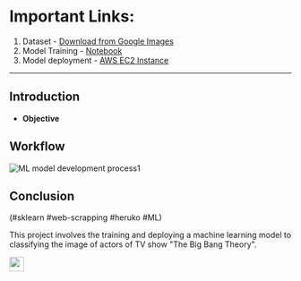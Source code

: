 # Important Links:
1. Dataset - [Download from Google Images](https://github.com/RishabhkmrRK/Actors_image_classification_using_sklearn_with_EC2_model_deployment/tree/main/dataset/images)
2. Model Training - [Notebook](https://github.com/RishabhkmrRK/Actors_image_classification_using_sklearn_with_EC2_model_deployment/blob/main/model_training.ipynb)
3. Model deployment - [AWS EC2 Instance](http://ec2-52-66-249-90.ap-south-1.compute.amazonaws.com)

---

## Introduction

* **Objective** 

## Workflow 
![ML model development process1](https://user-images.githubusercontent.com/30430757/176646092-196499ac-c780-4414-9c35-1e9f87ac3778.jpeg)

## Conclusion

(#sklearn #web-scrapping #heruko #ML)

This project involves the training and deploying a machine learning model to classifying the image of actors of TV show "The Big Bang Theory".

<img align="left" width="26px" src="" text= "df" onmouseover="Visual Studio" style="padding-right:10px;"/> 
